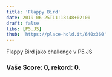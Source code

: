 ```yaml
---
title: 'Flappy Bird'
date: 2019-06-25T11:18:48+02:00
draft: false
libs: [P5.JS]
thub: 'https://place-hold.it/640x360'
---
```


Flappy Bird jako challenge v P5.JS

<h3>
Vaše Score: <span id="score">0</span>, rekord: <span id="rekord">0</span>.
</h3>
<script src="sketch.js"></script>
